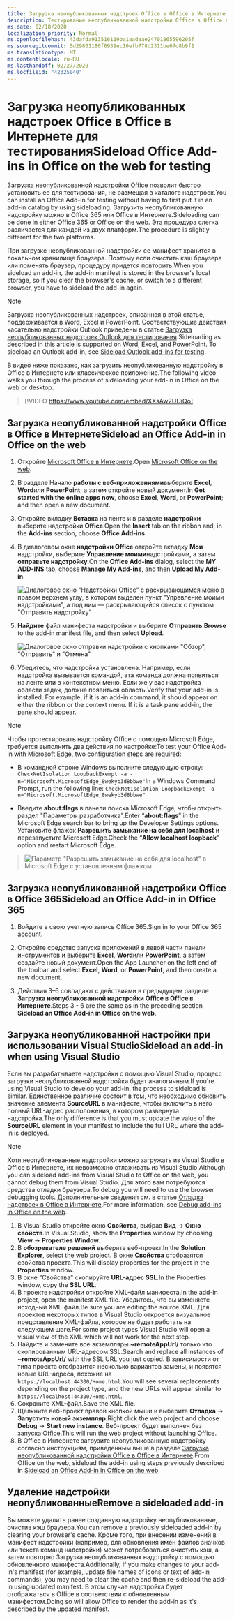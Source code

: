 ```yaml
---
title: Загрузка неопубликованных надстроек Office в Office в Интернете для тестирования
description: Тестирование неопубликованной надстройки Office в Office в Интернете путем ее загрузки
ms.date: 02/18/2020
localization_priority: Normal
ms.openlocfilehash: 43dafda913516119ba1aadaae24701865596205f
ms.sourcegitcommit: 5d29801180f6939ec10efb778d2311be67d8b9f1
ms.translationtype: MT
ms.contentlocale: ru-RU
ms.lasthandoff: 02/27/2020
ms.locfileid: "42325040"
---
```

# <a name="sideload-office-add-ins-in-office-on-the-web-for-testing"></a><span data-ttu-id="a9763-103">Загрузка неопубликованных надстроек Office в Office в Интернете для тестирования</span><span class="sxs-lookup"><span data-stu-id="a9763-103">Sideload Office Add-ins in Office on the web for testing</span></span>

<span data-ttu-id="a9763-104">Загрузка неопубликованной надстройки Office позволит быстро установить ее для тестирования, не размещая в каталоге надстроек.</span><span class="sxs-lookup"><span data-stu-id="a9763-104">You can install an Office Add-in for testing without having to first put it in an add-in catalog by using sideloading.</span></span> <span data-ttu-id="a9763-105">Загрузить неопубликованную надстройку можно в Office 365 или Office в Интернете.</span><span class="sxs-lookup"><span data-stu-id="a9763-105">Sideloading can be done in either Office 365 or Office on the web.</span></span> <span data-ttu-id="a9763-106">Эта процедура слегка различается для каждой из двух платформ.</span><span class="sxs-lookup"><span data-stu-id="a9763-106">The procedure is slightly different for the two platforms.</span></span>

<span data-ttu-id="a9763-107">При загрузке неопубликованной надстройки ее манифест хранится в локальном хранилище браузера. Поэтому если очистить кэш браузера или поменять браузер, процедуру придется повторить.</span><span class="sxs-lookup"><span data-stu-id="a9763-107">When you sideload an add-in, the add-in manifest is stored in the browser's local storage, so if you clear the browser's cache, or switch to a different browser, you have to sideload the add-in again.</span></span>

> [!NOTE]
> <span data-ttu-id="a9763-p102">Загрузка неопубликованных надстроек, описанная в этой статье, поддерживается в Word, Excel и PowerPoint. Соответствующие действия касательно надстройки Outlook приведены в статье [Загрузка неопубликованных надстроек Outlook для тестирования](../outlook/sideload-outlook-add-ins-for-testing.md).</span><span class="sxs-lookup"><span data-stu-id="a9763-p102">Sideloading as described in this article is supported on Word, Excel, and PowerPoint. To sideload an Outlook add-in, see [Sideload Outlook add-ins for testing](../outlook/sideload-outlook-add-ins-for-testing.md).</span></span>

<span data-ttu-id="a9763-110">В видео ниже показано, как загрузить неопубликованную надстройку в Office в Интернете или классическое приложение.</span><span class="sxs-lookup"><span data-stu-id="a9763-110">The following video walks you through the process of sideloading your add-in in Office on the web or desktop.</span></span>

> [!VIDEO https://www.youtube.com/embed/XXsAw2UUiQo]

## <a name="sideload-an-office-add-in-in-office-on-the-web"></a><span data-ttu-id="a9763-111">Загрузка неопубликованной надстройки Office в Office в Интернете</span><span class="sxs-lookup"><span data-stu-id="a9763-111">Sideload an Office Add-in in Office on the web</span></span>

1. <span data-ttu-id="a9763-112">Откройте [Microsoft Office в Интернете](https://office.live.com/).</span><span class="sxs-lookup"><span data-stu-id="a9763-112">Open [Microsoft Office on the web](https://office.live.com/).</span></span>

2. <span data-ttu-id="a9763-113">В разделе Начало **работы с веб-приложениями**выберите **Excel**, **Word**или **PowerPoint**; а затем откройте новый документ.</span><span class="sxs-lookup"><span data-stu-id="a9763-113">In **Get started with the online apps now**, choose **Excel**, **Word**, or **PowerPoint**; and then open a new document.</span></span>

3. <span data-ttu-id="a9763-114">Откройте вкладку **Вставка** на ленте и в разделе **надстройки** выберите надстройки **Office**.</span><span class="sxs-lookup"><span data-stu-id="a9763-114">Open the **Insert** tab on the ribbon and, in the **Add-ins** section, choose **Office Add-ins**.</span></span>

4. <span data-ttu-id="a9763-115">В диалоговом окне **надстройки Office** откройте вкладку **Мои** надстройки, выберите **Управление моими**надстройками, а затем **отправьте надстройку**.</span><span class="sxs-lookup"><span data-stu-id="a9763-115">On the **Office Add-ins** dialog, select the **MY ADD-INS** tab, choose **Manage My Add-ins**, and then **Upload My Add-in**.</span></span>

    ![Диалоговое окно "Надстройки Office" с раскрывающимся меню в правом верхнем углу, в котором выделен пункт "Управление моими надстройками", а под ним — раскрывающийся список с пунктом "Отправить надстройку"](../images/office-add-ins-my-account.png)

5. <span data-ttu-id="a9763-117">**Найдите** файл манифеста надстройки и выберите **Отправить**.</span><span class="sxs-lookup"><span data-stu-id="a9763-117">**Browse** to the add-in manifest file, and then select **Upload**.</span></span>

    ![Диалоговое окно отправки надстройки с кнопками "Обзор", "Отправить" и "Отмена"](../images/upload-add-in.png)

6. <span data-ttu-id="a9763-p103">Убедитесь, что надстройка установлена. Например, если надстройка вызывается командой, эта команда должна появиться на ленте или в контекстном меню. Если же у вас надстройка области задач, должна появиться область.</span><span class="sxs-lookup"><span data-stu-id="a9763-p103">Verify that your add-in is installed. For example, if it is an add-in command, it should appear on either the ribbon or the context menu. If it is a task pane add-in, the pane should appear.</span></span>

> [!NOTE]
><span data-ttu-id="a9763-122">Чтобы протестировать надстройку Office с помощью Microsoft Edge, требуется выполнить два действия по настройке:</span><span class="sxs-lookup"><span data-stu-id="a9763-122">To test your Office Add-in with Microsoft Edge, two configuration steps are required:</span></span> 
>
> - <span data-ttu-id="a9763-123">В командной строке Windows выполните следующую строку: `CheckNetIsolation LoopbackExempt -a -n="Microsoft.MicrosoftEdge_8wekyb3d8bbwe"`</span><span class="sxs-lookup"><span data-stu-id="a9763-123">In a Windows Command Prompt, run the following line: `CheckNetIsolation LoopbackExempt -a -n="Microsoft.MicrosoftEdge_8wekyb3d8bbwe"`</span></span>
>
> - <span data-ttu-id="a9763-124">Введите **about:flags** в панели поиска Microsoft Edge, чтобы открыть раздел "Параметры разработчика".</span><span class="sxs-lookup"><span data-stu-id="a9763-124">Enter “**about:flags**” in the Microsoft Edge search bar to bring up the Developer Settings options.</span></span>  <span data-ttu-id="a9763-125">Установите флажок **Разрешить замыкание на себя для localhost** и перезапустите Microsoft Edge.</span><span class="sxs-lookup"><span data-stu-id="a9763-125">Check the “**Allow localhost loopback**” option and restart Microsoft Edge.</span></span>

>    ![Параметр "Разрешить замыкание на себя для localhost" в Microsoft Edge с установленным флажком.](../images/allow-localhost-loopback.png)

## <a name="sideload-an-office-add-in-in-office-365"></a><span data-ttu-id="a9763-127">Загрузка неопубликованной надстройки Office в Office 365</span><span class="sxs-lookup"><span data-stu-id="a9763-127">Sideload an Office Add-in in Office 365</span></span>

1. <span data-ttu-id="a9763-128">Войдите в свою учетную запись Office 365.</span><span class="sxs-lookup"><span data-stu-id="a9763-128">Sign in to your Office 365 account.</span></span>

2. <span data-ttu-id="a9763-129">Откройте средство запуска приложений в левой части панели инструментов и выберите **Excel**, **Word**или **PowerPoint**, а затем создайте новый документ.</span><span class="sxs-lookup"><span data-stu-id="a9763-129">Open the App Launcher on the left end of the toolbar and select **Excel**, **Word**, or **PowerPoint**, and then create a new document.</span></span>

3. <span data-ttu-id="a9763-130">Действия 3–6 совпадают с действиями в предыдущем разделе **Загрузка неопубликованной надстройки Office в Office в Интернете**.</span><span class="sxs-lookup"><span data-stu-id="a9763-130">Steps 3 - 6 are the same as in the preceding section **Sideload an Office Add-in in Office on the web**.</span></span>

## <a name="sideload-an-add-in-when-using-visual-studio"></a><span data-ttu-id="a9763-131">Загрузка неопубликованной настройки при использовании Visual Studio</span><span class="sxs-lookup"><span data-stu-id="a9763-131">Sideload an add-in when using Visual Studio</span></span>

<span data-ttu-id="a9763-132">Если вы разрабатываете надстройки с помощью Visual Studio, процесс загрузки неопубликованной надстройки будет аналогичным.</span><span class="sxs-lookup"><span data-stu-id="a9763-132">If you're using Visual Studio to develop your add-in, the process to sideload is similar.</span></span> <span data-ttu-id="a9763-133">Единственное различие состоит в том, что необходимо обновить значение элемента **SourceURL** в манифесте, чтобы включить в него полный URL-адрес расположения, в котором развернута надстройка.</span><span class="sxs-lookup"><span data-stu-id="a9763-133">The only difference is that you must update the value of the **SourceURL** element in your manifest to include the full URL where the add-in is deployed.</span></span>

> [!NOTE]
> <span data-ttu-id="a9763-134">Хотя неопубликованные надстройки можно загружать из Visual Studio в Office в Интернете, их невозможно отлаживать из Visual Studio.</span><span class="sxs-lookup"><span data-stu-id="a9763-134">Although you can sideload add-ins from Visual Studio to Office on the web, you cannot debug them from Visual Studio.</span></span> <span data-ttu-id="a9763-135">Для этого вам потребуются средства отладки браузера.</span><span class="sxs-lookup"><span data-stu-id="a9763-135">To debug you will need to use the browser debugging tools.</span></span> <span data-ttu-id="a9763-136">Дополнительные сведения см. в статье [Отладка надстроек в Office в Интернете](debug-add-ins-in-office-online.md).</span><span class="sxs-lookup"><span data-stu-id="a9763-136">For more information, see [Debug add-ins in Office on the web](debug-add-ins-in-office-online.md).</span></span>

1. <span data-ttu-id="a9763-137">В Visual Studio откройте окно **Свойства**, выбрав **Вид** -> **Окно свойств**.</span><span class="sxs-lookup"><span data-stu-id="a9763-137">In Visual Studio, show the **Properties** window by choosing **View** -> **Properties Window**.</span></span>
2. <span data-ttu-id="a9763-138">В **обозревателе решений** выберите веб-проект.</span><span class="sxs-lookup"><span data-stu-id="a9763-138">In the **Solution Explorer**, select the web project.</span></span> <span data-ttu-id="a9763-139">В окне **Свойства** отобразятся свойства проекта.</span><span class="sxs-lookup"><span data-stu-id="a9763-139">This will display properties for the project in the **Properties** window.</span></span>
3. <span data-ttu-id="a9763-140">В окне "Свойства" скопируйте **URL-адрес SSL**.</span><span class="sxs-lookup"><span data-stu-id="a9763-140">In the Properties window, copy the **SSL URL**.</span></span>
4. <span data-ttu-id="a9763-141">В проекте надстройки откройте XML-файл манифеста.</span><span class="sxs-lookup"><span data-stu-id="a9763-141">In the add-in project, open the manifest XML file.</span></span> <span data-ttu-id="a9763-142">Убедитесь, что вы изменяете исходный XML-файл.</span><span class="sxs-lookup"><span data-stu-id="a9763-142">Be sure you are editing the source XML.</span></span> <span data-ttu-id="a9763-143">Для проектов некоторых типов в Visual Studio откроется визуальное представление XML-файла, которое не будет работать на следующем шаге.</span><span class="sxs-lookup"><span data-stu-id="a9763-143">For some project types Visual Studio will open a visual view of the XML which will not work for the next step.</span></span>
5. <span data-ttu-id="a9763-144">Найдите и замените все экземпляры **~remoteAppUrl/** только что скопированным URL-адресом SSL.</span><span class="sxs-lookup"><span data-stu-id="a9763-144">Search and replace all instances of **~remoteAppUrl/** with the SSL URL you just copied.</span></span> <span data-ttu-id="a9763-145">В зависимости от типа проекта отобразится несколько вариантов замены, и появятся новые URL-адреса, похожие на `https://localhost:44300/Home.html`.</span><span class="sxs-lookup"><span data-stu-id="a9763-145">You will see several replacements depending on the project type, and the new URLs will appear similar to `https://localhost:44300/Home.html`.</span></span>
6. <span data-ttu-id="a9763-146">Сохраните XML-файл.</span><span class="sxs-lookup"><span data-stu-id="a9763-146">Save the XML file.</span></span>
7. <span data-ttu-id="a9763-147">Щелкните веб-проект правой кнопкой мыши и выберите **Отладка** -> **Запустить новый экземпляр**.</span><span class="sxs-lookup"><span data-stu-id="a9763-147">Right click the web project and choose **Debug** -> **Start new instance**.</span></span> <span data-ttu-id="a9763-148">Веб-проект будет выполнен без запуска Office.</span><span class="sxs-lookup"><span data-stu-id="a9763-148">This will run the web project without launching Office.</span></span>
8. <span data-ttu-id="a9763-149">В Office в Интернете загрузите неопубликованную надстройку согласно инструкциям, приведенным выше в разделе [Загрузка неопубликованной надстройки Office в Office в Интернете](#sideload-an-office-add-in-in-office-on-the-web).</span><span class="sxs-lookup"><span data-stu-id="a9763-149">From Office on the web, sideload the add-in using steps previously described in [Sideload an Office Add-in in Office on the web](#sideload-an-office-add-in-in-office-on-the-web).</span></span>

## <a name="remove-a-sideloaded-add-in"></a><span data-ttu-id="a9763-150">Удаление надстройки неопубликованные</span><span class="sxs-lookup"><span data-stu-id="a9763-150">Remove a sideloaded add-in</span></span>

<span data-ttu-id="a9763-151">Вы можете удалить ранее созданную надстройку неопубликованные, очистив кэш браузера.</span><span class="sxs-lookup"><span data-stu-id="a9763-151">You can remove a previously sideloaded add-in by clearing your browser's cache.</span></span> <span data-ttu-id="a9763-152">Кроме того, при внесении изменений в манифест надстройки (например, для обновления имен файлов значков или текста команд надстройки) может потребоваться очистить кэш, а затем повторно Загрузка неопубликованных надстройку с помощью обновленного манифеста.</span><span class="sxs-lookup"><span data-stu-id="a9763-152">Additionally, if you make changes to your add-in's manifest (for example, update file names of icons or text of add-in commands), you may need to clear the cache and then re-sideload the add-in using updated manifest.</span></span> <span data-ttu-id="a9763-153">В этом случае надстройка будет отображаться в Office в соответствии с обновленным манифестом.</span><span class="sxs-lookup"><span data-stu-id="a9763-153">Doing so will allow Office to render the add-in as it's described by the updated manifest.</span></span>
